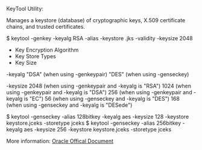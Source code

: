 KeyTool Utility:

Manages a keystore (database) of cryptographic keys, X.509 certificate chains, and trusted certificates.


$ keytool -genkey -keyalg RSA -alias <key-alias> -keystore <key-name>.jks -validity <days> -keysize 2048

- Key Encryption Algorithm
- Key Store Types
- Key Size

-keyalg
    "DSA" (when using -genkeypair)
    "DES" (when using -genseckey)
 
-keysize
    2048 (when using -genkeypair and -keyalg is "RSA")
    1024 (when using -genkeypair and -keyalg is "DSA")
    256 (when using -genkeypair and -keyalg is "EC")
    56 (when using -genseckey and -keyalg is "DES")
    168 (when using -genseckey and -keyalg is "DESede")


$ keytool -genseckey -alias 128bitkey -keyalg aes -keysize 128 -keystore keystore.jceks -storetype jceks
$ keytool -genseckey -alias 256bitkey -keyalg aes -keysize 256 -keystore keystore.jceks -storetype jceks


More information: [Oracle Offical Document](https://docs.oracle.com/javase/8/docs/technotes/tools/unix/keytool.html)
